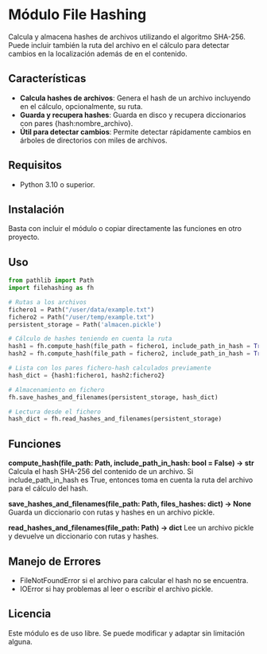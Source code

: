 # Módulo File Hashing
Calcula y almacena hashes de archivos utilizando el algoritmo SHA-256. Puede incluir también la ruta
del archivo en el cálculo para detectar cambios en la localización además de en el contenido.

## Características
- **Calcula hashes de archivos**: Genera el hash de un archivo incluyendo en el cálculo, opcionalmente, su ruta.
- **Guarda y recupera hashes**: Guarda en disco y recupera diccionarios con pares {hash:nombre_archivo}.
- **Útil para detectar cambios**: Permite detectar rápidamente cambios en árboles de directorios con miles de archivos.

## Requisitos
- Python 3.10 o superior.

## Instalación
Basta con incluir el módulo o copiar directamente las funciones en otro proyecto.

## Uso
```python
from pathlib import Path
import filehashing as fh

# Rutas a los archivos
fichero1 = Path("/user/data/example.txt")
fichero2 = Path("/user/temp/example.txt")
persistent_storage = Path('almacen.pickle')

# Cálculo de hashes teniendo en cuenta la ruta
hash1 = fh.compute_hash(file_path = fichero1, include_path_in_hash = True)
hash2 = fh.compute_hash(file_path = fichero2, include_path_in_hash = True)

# Lista con los pares fichero-hash calculados previamente
hash_dict = {hash1:fichero1, hash2:fichero2}

# Almacenamiento en fichero
fh.save_hashes_and_filenames(persistent_storage, hash_dict)

# Lectura desde el fichero
hash_dict = fh.read_hashes_and_filenames(persistent_storage)
```

## Funciones

**compute_hash(file_path: Path, include_path_in_hash: bool = False) -> str**
Calcula el hash SHA-256 del contenido de un archivo.
Si include_path_in_hash es True, entonces toma en cuenta la ruta del archivo para el cálculo del hash.

**save_hashes_and_filenames(file_path: Path, files_hashes: dict) -> None**
Guarda un diccionario con rutas y hashes en un archivo pickle.

**read_hashes_and_filenames(file_path: Path) -> dict**
Lee un archivo pickle y devuelve un diccionario con rutas y hashes.

## Manejo de Errores
- FileNotFoundError si el archivo para calcular el hash no se encuentra.
- IOError si hay problemas al leer o escribir el archivo pickle.

## Licencia
Este módulo es de uso libre. Se puede modificar y adaptar sin limitación alguna.
